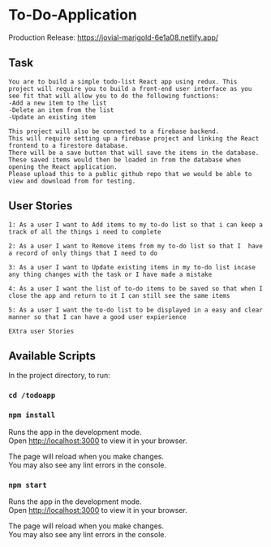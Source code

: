 
# To-Do-Application 



Production Release: https://jovial-marigold-6e1a08.netlify.app/


 ## Task

    You are to build a simple todo-list React app using redux. This project will require you to build a front-end user interface as you see fit that will allow you to do the following functions:
    -Add a new item to the list
    -Delete an item from the list
    -Update an existing item
 
    This project will also be connected to a firebase backend. 
    This will require setting up a firebase project and linking the React frontend to a firestore database. 
    There will be a save button that will save the items in the database. 
    These saved items would then be loaded in from the database when opening the React application.
    Please upload this to a public github repo that we would be able to view and download from for testing.

    
## User Stories

    1: As a user I want to Add items to my to-do list so that i can keep a track of all the things i need to complete

    2: As a user I want to Remove items from my to-do list so that I  have a record of only things that I need to do

    3: As a user I want to Update existing items in my to-do list incase any thing changes with the task or I have made a mistake

    4: As a user I want the list of to-do items to be saved so that when I close the app and return to it I can still see the same items 

    5: As a user I want the to-do list to be displayed in a easy and clear manner so that I can have a good user expierience

    EXtra user Stories                                      


## Available Scripts

In the project directory, to run:

### `cd /todoapp`

### `npm install`  

Runs the app in the development mode.\
Open [http://localhost:3000](http://localhost:3000) to view it in your browser.

The page will reload when you make changes.\
You may also see any lint errors in the console.


### `npm start`

Runs the app in the development mode.\
Open [http://localhost:3000](http://localhost:3000) to view it in your browser.

The page will reload when you make changes.\
You may also see any lint errors in the console.

